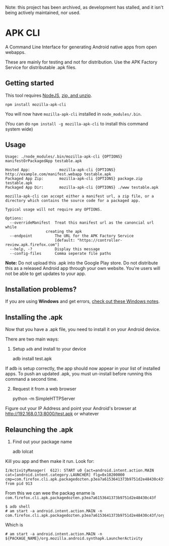 Note: this project has been archived, as development has stalled, and it isn't being actively maintained, nor used.

# APK CLI

A Command Line Interface for generating Android native apps from open webapps.

These are mainly for testing and not for distribution.
Use the APK Factory Service for distributable .apk files.

## Getting started

This tool requires [NodeJS](http://nodejs.org), [zip, and unzip](http://www.info-zip.org/).

    npm install mozilla-apk-cli

You will now have `mozilla-apk-cli` installed in `node_modules/.bin`.

(You can do `npm install -g mozilla-apk-cli` to install this command system wide)

## Usage


    Usage: ./node_modules/.bin/mozilla-apk-cli {OPTIONS} manifestOrPackagedApp testable.apk

    Hosted App:             mozilla-apk-cli {OPTIONS} http://example.com/manifest.webapp testable.apk
    Packaged App Zip:       mozilla-apk-cli {OPTIONS} package.zip testable.apk
    Packaged App Dir:       mozilla-apk-cli {OPTIONS} ./www testable.apk

    mozilla-apk-cli can accept either a manifest url, a zip file, or a directory which contains the source code for a packaged app.

    Typical usage will not require any OPTIONS.

    Options:
      --overrideManifest  Treat this manifest url as the canoncial url while
                      creating the apk                                          
      --endpoint          The URL for the APK Factory Service
                          [default: "https://controller-review.apk.firefox.com"]
      --help, -?          Display this message                                      
      --config-files      Comma seperate file paths

**Note:** Do not upload this .apk into the Google Play store. Do not distribute this as a released Android app through your own website. You're users will not be able to get updates to your app.

## Installation problems?

If you are using **Windows** and get errors, [check out these Windows notes](./docs/WINDOWS.md).

## Installing the .apk

Now that you have a .apk file, you need to install it on your Android device.

There are two main ways:

1) Setup `adb` and install to your device

    adb install test.apk

If adb is setup correctly, the app should now appear in your list of installed apps. To push an updated .apk, you must un-install before running this command a second time.

2) Request it from a web browser

    python -m SimpleHTTPServer

Figure out your IP Address and point your Android's browser at http://192.168.0.13:8000/test.apk or whatever

## Relaunching the .apk

1) Find out your package name

    adb lolcat

Kill you app and then make it run. Look for:

    I/ActivityManager(  612): START u0 {act=android.intent.action.MAIN cat=[android.intent.category.LAUNCHER] flg=0x10200000 cmp=com.firefox.cli.apk.packagedozten.p3ea7a6153641373b9751d2e48430c43f/org.mozilla.android.synthapk.LauncherActivity} from pid 913 

From this we can wee the packag ename is `com.firefox.cli.apk.packagedozten.p3ea7a6153641373b9751d2e48430c43f`

    $ adb shell
    # am start -a android.intent.action.MAIN -n com.firefox.cli.apk.packagedozten.p3ea7a6153641373b9751d2e48430c43f/org.mozilla.android.synthapk.LauncherActivity

Which is

    # am start -a android.intent.action.MAIN -n ${PACKAGE_NAME}/org.mozilla.android.synthapk.LauncherActivity
